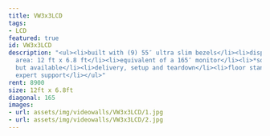 ```yaml
---
title: VW3x3LCD
tags:
- LCD
featured: true
id: VW3x3LCD
description: "<ul><li>built with (9) 55″ ultra slim bezels</li><li>display approx.
  area: 12 ft x 6.8 ft</li><li>equivalent of a 165″ monitor</li><li>*sound not built-in,
  but available</li><li>delivery, setup and teardown</li><li>floor stand</li><li>friendly
  expert support</li></ul>"
rent: 8900
size: 12ft x 6.8ft
diagonal: 165
images:
- url: assets/img/videowalls/VW3x3LCD/1.jpg
- url: assets/img/videowalls/VW3x3LCD/2.jpg
---
```


